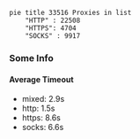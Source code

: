 
```mermaid
pie title 33516 Proxies in list
    "HTTP" : 22508
    "HTTPS": 4704
    "SOCKS" : 9917
```

### Some Info
#### Average Timeout

- mixed: 2.9s
- http: 1.5s
- https: 8.6s
- socks: 6.6s
